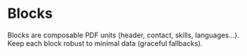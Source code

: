 # Blocks

Blocks are composable PDF units (header, contact, skills, languages...).
Keep each block robust to minimal data (graceful fallbacks).
